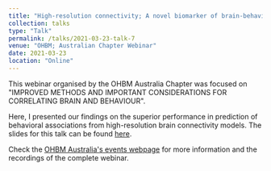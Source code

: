 ```yaml
---
title: "High-resolution connectivity; A novel biomarker of brain-behavior associations"
collection: talks
type: "Talk"
permalink: /talks/2021-03-23-talk-7
venue: "OHBM; Australian Chapter Webinar"
date: 2021-03-23
location: "Online"
---
```


This webinar organised by the OHBM Australia Chapter was focused on "IMPROVED METHODS AND IMPORTANT CONSIDERATIONS FOR CORRELATING BRAIN AND BEHAVIOUR".

Here, I presented our findings on the superior performance in prediction of behavioral associations from high-resolution brain connectivity models. The slides for this talk can be found [here](https://docs.google.com/presentation/d/1UzdTO2e91X2Tv8g2w3Qw2lwlhkIZDzQind56JYiaTuY/edit?usp=sharing).

Check the [OHBM Australia's events webpage](https://ohbmaustralia.wordpress.com/past-events/) for more information and the recordings of the complete webinar.
